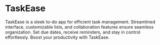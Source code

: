 # TaskEase
TaskEase is a sleek to-do app for efficient task management. Streamlined interface, customizable lists, and collaboration features ensure seamless organization. Set due dates, receive reminders, and stay in control effortlessly. Boost your productivity with TaskEase.

